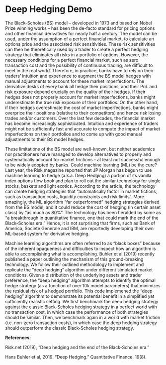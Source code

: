 # Deep Hedging Demo

The Black-Scholes (BS) model – developed in 1973 and based on Nobel Prize winning works – has been the de-facto standard for pricing options and other financial derivatives for nearly half a century. The model can be used, under the assumption of a perfect financial market, to calculate an options price and the associated risk sensitivities. These risk sensitivities can then be theoretically used by a trader to create a perfect hedging strategy that eliminates all risks in a portfolio of options. However, the necessary conditions for a perfect financial market, such as zero transaction cost and the possibility of continuous trading, are difficult to meet in the real world. Therefore, in practice, banks have to rely on their traders’ intuition and experience to augment the BS model hedges with manual adjustments to account for these market imperfections.
The derivative desks of every bank all hedge their positions, and their PnL and risk exposure depend crucially on the quality of their hedges. If their hedges does not properly account for market imperfections, banks might underestimate the true risk exposure of their portfolios. On the other hand, if their hedges overestimate the cost of market imperfections, banks might overprice their positions (relative to their competitors) and hence risk losing trades and/or customers. Over the last few decades, the financial market has become increasingly sophisticated. Intuition and experience of traders might not be sufficiently fast and accurate to compute the impact of market imperfections on their portfolios and to come up with good manual adjustments to their BS model hedges. 

These limitations of the BS model are well-known, but neither academics nor practitioners have managed to develop alternatives to properly and systematically account for market frictions – at least not successful enough to be widely adopted by banks. Could machine learning (ML) be the cure? Last year, the Risk magazine reported that JP Morgan has begun to use machine learning to hedge (a.k.a. Deep Hedging) a portion of its vanilla index options flow book and plan to roll out the similar technology for single stocks, baskets and light exotics.  According to the article, the technology can create hedging strategies that “automatically factor in market fictions, such as transaction costs, liquidity constraints and risk limits”. More amazingly, the ML algorithm “far outperformed” hedging strategies derived from the BS model, and it could reduce the cost of hedging (in certain asset class) by “as much as 80%”. The technology has been heralded by some as “a breakthrough in quantitative finance, one that could mark the end of the Black-Scholes era.” Hence, it is not surprising that firms, such as Bank of America, Societe Generale and IBM, are reportedly developing their own ML-based system for derivative hedging.

Machine learning algorithms are often referred to as “black boxes” because of the inherent opaqueness and difficulties to inspect how an algorithm is able to accomplishing what is accomplishing. Buhler et al (2019) recently published a paper outlining the mechanism of this ground-breaking technology. We follow their outlined methodology to implement and replicate the “deep hedging” algorithm under different simulated market conditions. Given a distribution of the underlying assets and trader preference, the “deep hedging” algorithm attempts to identify the optimal hedge strategy (as a function of over 10k model parameters) that minimizes the residual risk of a hedged portfolio. This code implemened the “deep hedging” algorithm to demonstrate its potential benefit in a simplified yet sufficiently realistic setting. We first benchmark the deep hedging strategy against the classic Black-Scholes hedging strategy in a perfect world with no transaction cost, in which case the performance of both strategies should be similar. Then, we benchmark again in a world with market friction (i.e. non-zero transaction costs), in which case the deep hedging strategy should outperform the classic Black-Scholes hedging strategy. 

**References:**

Risk.net (2019), “Deep hedging and the end of the Black-Scholes era.”

Hans Buhler et al, 2019. “Deep Hedging.” Quantitative Finance, 19(8).
